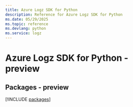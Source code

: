```yaml
---
title: Azure Logz SDK for Python
description: Reference for Azure Logz SDK for Python
ms.date: 05/29/2025
ms.topic: reference
ms.devlang: python
ms.service: logz
---
```

# Azure Logz SDK for Python - preview
## Packages - preview
[!INCLUDE [packages](logz-index.md)]
